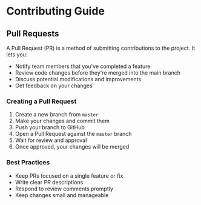 # Contributing Guide

## Pull Requests

A Pull Request (PR) is a method of submitting contributions to the project. It lets you:
- Notify team members that you've completed a feature
- Review code changes before they're merged into the main branch
- Discuss potential modifications and improvements
- Get feedback on your changes

### Creating a Pull Request

1. Create a new branch from `master`
2. Make your changes and commit them
3. Push your branch to GitHub
4. Open a Pull Request against the `master` branch
5. Wait for review and approval
6. Once approved, your changes will be merged

### Best Practices

- Keep PRs focused on a single feature or fix
- Write clear PR descriptions
- Respond to review comments promptly
- Keep changes small and manageable
